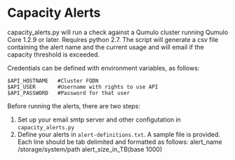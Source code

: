 # Capacity Alerts

capacity_alerts.py will run a check against a Qumulo cluster running Qumulo Core 1.2.9 or later. Requires python 2.7. 
The script will generate a csv file containing the alert name and the current usage and will email if the capacity threshold is exceeded.

Credentials can be defined with environment variables, as follows:
```
$API_HOSTNAME   #Cluster FQDN
$API_USER       #Username with rights to use API
$API_PASSWORD   #Password for that user
```

Before running the alerts, there are two steps:

1. Set up your email smtp server and other configutation in <code>capacity_alerts.py</code>
2. Define your alerts in <code>alert-definitions.txt</code>. A sample file is provided. Each line should be tab delimited and formatted as follows: 
alert_name  /storage/system/path    alert_size_in_TB(base 1000)
